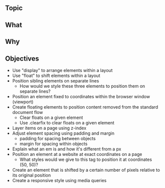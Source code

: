 
## Topic

## What

## Why

## Objectives
- Use "display" to arrange elements within a layout
- Use "float" to shift elements within a layout
- Position sibling elements on separate lines
    - How would we style these three elements to position them on separate lines? 
- Position an element fixed to coordinates within the browser window (viewport)
- Create floating elements to position content removed from the standard document flow
    - Clear floats on a given element 
    - Use .clearfix to clear floats on a given element 
- Layer items on a page using z-index
- Adjust element spacing using padding and margin
    - padding for spacing between objects 
    - margin for spacing within objects 
- Explain what an em is and how it's different from a px
- Position an element at a website at exact coordinates on a page
    - What styles would we give to this tag to position it at coordinates (50, 50)? 
- Create an element that is shifted by a certain number of pixels relative to its original position
- Create a responsive style using media queries




